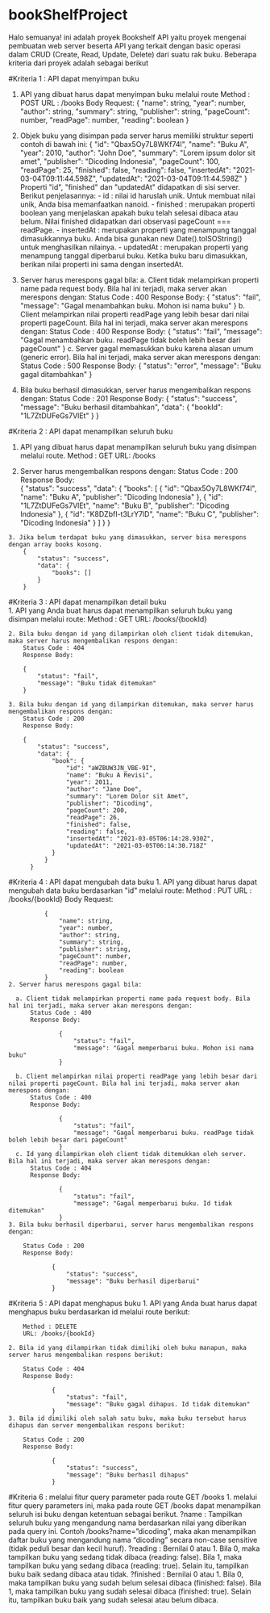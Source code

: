 # bookShelfProject

Halo semuanya! ini adalah proyek Bookshelf API yaitu proyek mengenai pembuatan web server beserta API yang terkait dengan basic operasi dalam CRUD (Create, Read, Update, Delete)
dari suatu rak buku. Beberapa kriteria dari proyek adalah sebagai berikut

#Kriteria 1 : API dapat menyimpan buku
  1. API yang dibuat harus dapat menyimpan buku melalui route
      Method : POST
      URL : /books
      Body Request:
             {
            "name": string,
            "year": number,
            "author": string,
            "summary": string,
            "publisher": string,
            "pageCount": number,
            "readPage": number,
            "reading": boolean
            }
            
   2. Objek buku yang disimpan pada server harus memiliki struktur seperti contoh di bawah ini:
           {
            "id": "Qbax5Oy7L8WKf74l",
            "name": "Buku A",
            "year": 2010,
            "author": "John Doe",
            "summary": "Lorem ipsum dolor sit amet",
            "publisher": "Dicoding Indonesia",
            "pageCount": 100,
            "readPage": 25,
            "finished": false,
            "reading": false,
            "insertedAt": "2021-03-04T09:11:44.598Z",
            "updatedAt": "2021-03-04T09:11:44.598Z"
            }
     Properti "id", "finished" dan "updatedAt" didapatkan di sisi server. Berikut penjelasannya:
     - id : nilai id haruslah unik. Untuk membuat nilai unik, Anda bisa memanfaatkan nanoid.
     - finished : merupakan properti boolean yang menjelaskan apakah buku telah selesai dibaca atau belum. Nilai finished didapatkan dari observasi pageCount === readPage.
     - insertedAt : merupakan properti yang menampung tanggal dimasukkannya buku. Anda bisa gunakan new Date().toISOString() untuk menghasilkan nilainya.
     - updatedAt : merupakan properti yang menampung tanggal diperbarui buku. Ketika buku baru dimasukkan, berikan nilai properti ini sama dengan insertedAt.
     
   3. Server harus merespons gagal bila: 
     a. Client tidak melampirkan properti name pada request body. Bila hal ini terjadi, maka server akan merespons dengan:
        Status Code : 400
        Response Body: 
                 {
                "status": "fail",
                "message": "Gagal menambahkan buku. Mohon isi nama buku"
                 }
     b. Client melampirkan nilai properti readPage yang lebih besar dari nilai properti pageCount. Bila hal ini terjadi, maka server akan merespons dengan:
        Status Code : 400
        Response Body:
                {
                "status": "fail",
                "message": "Gagal menambahkan buku. readPage tidak boleh lebih besar dari pageCount"
                }
     c. Server gagal memasukkan buku karena alasan umum (generic error). Bila hal ini terjadi, maka server akan merespons dengan:
        Status Code : 500
        Response Body:
                {
                "status": "error",
                "message": "Buku gagal ditambahkan"
                }
                
   4. Bila buku berhasil dimasukkan, server harus mengembalikan respons dengan: 
       Status Code : 201
       Response Body:
              {
                  "status": "success",
                  "message": "Buku berhasil ditambahkan",
                  "data": {
                      "bookId": "1L7ZtDUFeGs7VlEt"
                  }
              }
   
#Kriteria 2 : API dapat menampilkan seluruh buku
   1. API yang dibuat harus dapat menampilkan seluruh buku yang disimpan melalui route.
      Method : GET
      URL: /books
      
   2. Server harus mengembalikan respons dengan: 
      Status Code : 200
      Response Body:    
              {
                  "status": "success",
                  "data": {
                      "books": [
                          {
                              "id": "Qbax5Oy7L8WKf74l",
                              "name": "Buku A",
                              "publisher": "Dicoding Indonesia"
                          },
                          {
                              "id": "1L7ZtDUFeGs7VlEt",
                              "name": "Buku B",
                              "publisher": "Dicoding Indonesia"
                          },
                          {
                              "id": "K8DZbfI-t3LrY7lD",
                              "name": "Buku C",
                              "publisher": "Dicoding Indonesia"
                          }
                      ]
                  }
              }      
      
    3. Jika belum terdapat buku yang dimasukkan, server bisa merespons dengan array books kosong.
        {
            "status": "success",
            "data": {
                "books": []
            }
        }    
      
 #Kriteria 3 : API dapat menampilkan detail buku      
    1. API yang Anda buat harus dapat menampilkan seluruh buku yang disimpan melalui route:
        Method : GET
        URL: /books/{bookId}
        
    2. Bila buku dengan id yang dilampirkan oleh client tidak ditemukan, maka server harus mengembalikan respons dengan:
        Status Code : 404
        Response Body:

        {
            "status": "fail",
            "message": "Buku tidak ditemukan"
        }
        
    3. Bila buku dengan id yang dilampirkan ditemukan, maka server harus mengembalikan respons dengan:
        Status Code : 200
        Response Body:

        {
            "status": "success",
            "data": {
                "book": {
                    "id": "aWZBUW3JN_VBE-9I",
                    "name": "Buku A Revisi",
                    "year": 2011,
                    "author": "Jane Doe",
                    "summary": "Lorem Dolor sit Amet",
                    "publisher": "Dicoding",
                    "pageCount": 200,
                    "readPage": 26,
                    "finished": false,
                    "reading": false,
                    "insertedAt": "2021-03-05T06:14:28.930Z",
                    "updatedAt": "2021-03-05T06:14:30.718Z"
                }
              }
          }    
          
 #Kriteria 4 : API dapat mengubah data buku
    1. API yang dibuat harus dapat mengubah data buku berdasarkan "id" melalui route: 
        Method : PUT
        URL : /books/{bookId}
        Body Request:

              {
                  "name": string,
                  "year": number,
                  "author": string,
                  "summary": string,
                  "publisher": string,
                  "pageCount": number,
                  "readPage": number,
                  "reading": boolean
              }
    2. Server harus merespons gagal bila:

      a. Client tidak melampirkan properti name pada request body. Bila hal ini terjadi, maka server akan merespons dengan:
          Status Code : 400
          Response Body:

                  {
                      "status": "fail",
                      "message": "Gagal memperbarui buku. Mohon isi nama buku"
                  }
                  
      b. Client melampirkan nilai properti readPage yang lebih besar dari nilai properti pageCount. Bila hal ini terjadi, maka server akan merespons dengan:
          Status Code : 400
          Response Body:

                  {
                      "status": "fail",
                      "message": "Gagal memperbarui buku. readPage tidak boleh lebih besar dari pageCount"
                  }
      c. Id yang dilampirkan oleh client tidak ditemukkan oleh server. Bila hal ini terjadi, maka server akan merespons dengan:
          Status Code : 404
          Response Body:

                  {
                      "status": "fail",
                      "message": "Gagal memperbarui buku. Id tidak ditemukan"
                  }
    3. Bila buku berhasil diperbarui, server harus mengembalikan respons dengan:

        Status Code : 200
        Response Body:

                {
                    "status": "success",
                    "message": "Buku berhasil diperbarui"
                }
                
  #Kriteria 5 : API dapat menghapus buku
    1. API yang Anda buat harus dapat menghapus buku berdasarkan id melalui route berikut:

        Method : DELETE
        URL: /books/{bookId}
      
    2. Bila id yang dilampirkan tidak dimiliki oleh buku manapun, maka server harus mengembalikan respons berikut:

        Status Code : 404
        Response Body:

                {
                    "status": "fail",
                    "message": "Buku gagal dihapus. Id tidak ditemukan"
                }
    3. Bila id dimiliki oleh salah satu buku, maka buku tersebut harus dihapus dan server mengembalikan respons berikut:

        Status Code : 200
        Response Body:

                {
                    "status": "success",
                    "message": "Buku berhasil dihapus"
                }
              
  #Kriteria 6 :  melalui fitur query parameter pada route GET /books 
    1. melalui fitur query parameters ini, maka pada route GET /books dapat menampilkan seluruh isi buku dengan ketentuan sebagai berikut.
        ?name : Tampilkan seluruh buku yang mengandung nama berdasarkan nilai yang diberikan pada query ini. Contoh /books?name=”dicoding”, 
                maka akan menampilkan daftar buku yang mengandung nama “dicoding” secara non-case sensitive  (tidak peduli besar dan kecil 
                huruf).
        ?reading : Bernilai 0 atau 1. Bila 0, maka tampilkan buku yang sedang tidak dibaca (reading: false). Bila 1, maka tampilkan buku yang 
                   sedang dibaca (reading: true). Selain itu, tampilkan buku baik sedang dibaca atau tidak.
        ?finished : Bernilai 0 atau 1. Bila 0, maka tampilkan buku yang sudah belum selesai dibaca (finished: false). Bila 1, maka tampilkan 
                    buku yang sudah selesai dibaca (finished: true). Selain itu, tampilkan buku baik yang sudah selesai atau belum dibaca.           
